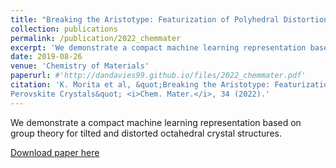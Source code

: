 ```yaml
---
title: "Breaking the Aristotype: Featurization of Polyhedral Distortions in Perovskite Crystals"
collection: publications
permalink: /publication/2022_chemmater
excerpt: 'We demonstrate a compact machine learning representation based on group theory for tilted and distorted octahedral crystal structures.'
date: 2019-08-26
venue: 'Chemistry of Materials'
paperurl: #'http://dandavies99.github.io/files/2022_chemmater.pdf'
citation: 'K. Morita et al, &quot;Breaking the Aristotype: Featurization of Polyhedral Distortions in
Perovskite Crystals&quot; <i>Chem. Mater.</i>, 34 (2022).'
---
```

We demonstrate a compact machine learning representation based on group theory for tilted and distorted octahedral crystal structures.

[Download paper here](http://dandavies99.github.io/files/2022_chemmater.pdf)

